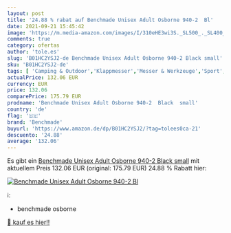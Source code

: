 ```yaml
---
layout: post
title: '24.88 % rabat auf Benchmade Unisex Adult Osborne 940-2  Bl'
date: 2021-09-21 15:45:42
image: 'https://m.media-amazon.com/images/I/310eHE3wi3S._SL500_._SL400_.jpg'
comments: true
category: ofertas
author: 'tole.es'
slug: 'B01HC2YSJ2-de Benchmade Unisex Adult Osborne 940-2 Black small'
sku: 'B01HC2YSJ2-de'
tags: [ 'Camping & Outdoor','Klappmesser','Messer & Werkzeuge','Sport','Sport & Freizeit','Sport & Outdoor Aktivitäten, Bekleidung & Ausrüstung','benchmade', ]
actualPrice: 132.06 EUR
currency: EUR
price: 132.06
comparePrice: 175.79 EUR
prodname: 'Benchmade Unisex Adult Osborne 940-2  Black  small'
country: 'de'
flag: '🇩🇪'
brand: 'Benchmade'
buyurl: 'https://www.amazon.de/dp/B01HC2YSJ2/?tag=tolees0ca-21'
descuento: '24.88'
average: '132.06'
---
```


Es gibt ein [Benchmade Unisex Adult Osborne 940-2  Black  small](https://www.amazon.de/dp/B01HC2YSJ2/?tag=tolees0ca-21) mit aktuellem Preis 132.06 EUR (original: 175.79 EUR) 24.88 % Rabatt hier:

[![Benchmade Unisex Adult Osborne 940-2  Bl](https://m.media-amazon.com/images/I/310eHE3wi3S._SL500_._SL400_.jpg)](https://www.amazon.de/dp/B01HC2YSJ2/?tag=tolees0ca-21)

ℹ️:

- benchmade osborne

[🛒 kauf es hier!!](https://www.amazon.de/dp/B01HC2YSJ2/?tag=tolees0ca-21)
